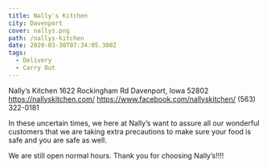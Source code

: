 ```yaml
---
title: Nally's Kitchen
city: Davenport
cover: nallys.png
path: /nallys-kitchen
date: 2020-03-30T07:34:05.300Z
tags:
  - Delivery
  - Carry Out
---
```


Nally’s Kitchen
1622 Rockingham Rd
Davenport, Iowa 52802
https://nallyskitchen.com/
https://www.facebook.com/nallyskitchen/
(563) 322-0181

In these uncertain times, we here at Nally’s want to assure all our wonderful customers that we are taking extra precautions to make sure your food is safe and you are safe as well.

We are still open normal hours. Thank you for choosing Nally’s!!!!
